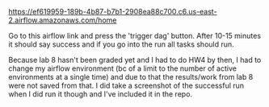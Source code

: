 https://ef619959-189b-4b87-b7b1-2908ea88c700.c6.us-east-2.airflow.amazonaws.com/home

Go to this airflow link and press the 'trigger dag' button. After 10-15 minutes it should say success and if you go into the run all tasks should run.


Because lab 8 hasn't been graded yet and I had to do HW4 by then, I had to change my airflow environment (bc of a limit to the number of active environments at a single time) and due to that the results/work from lab 8 were not saved from that. I did take a screenshot of the successful run when I did run it though and I've included it in the repo.
